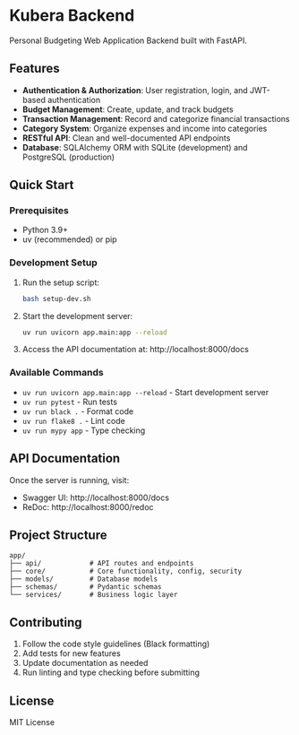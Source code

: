 # Kubera Backend

Personal Budgeting Web Application Backend built with FastAPI.

## Features

- **Authentication & Authorization**: User registration, login, and JWT-based authentication
- **Budget Management**: Create, update, and track budgets
- **Transaction Management**: Record and categorize financial transactions
- **Category System**: Organize expenses and income into categories
- **RESTful API**: Clean and well-documented API endpoints
- **Database**: SQLAlchemy ORM with SQLite (development) and PostgreSQL (production)

## Quick Start

### Prerequisites

- Python 3.9+
- uv (recommended) or pip

### Development Setup

1. Run the setup script:
   ```bash
   bash setup-dev.sh
   ```

2. Start the development server:
   ```bash
   uv run uvicorn app.main:app --reload
   ```

3. Access the API documentation at: http://localhost:8000/docs

### Available Commands

- `uv run uvicorn app.main:app --reload` - Start development server
- `uv run pytest` - Run tests
- `uv run black .` - Format code
- `uv run flake8 .` - Lint code  
- `uv run mypy app` - Type checking

## API Documentation

Once the server is running, visit:
- Swagger UI: http://localhost:8000/docs
- ReDoc: http://localhost:8000/redoc

## Project Structure

```
app/
├── api/            # API routes and endpoints
├── core/           # Core functionality, config, security
├── models/         # Database models
├── schemas/        # Pydantic schemas
└── services/       # Business logic layer
```

## Contributing

1. Follow the code style guidelines (Black formatting)
2. Add tests for new features
3. Update documentation as needed
4. Run linting and type checking before submitting

## License

MIT License 